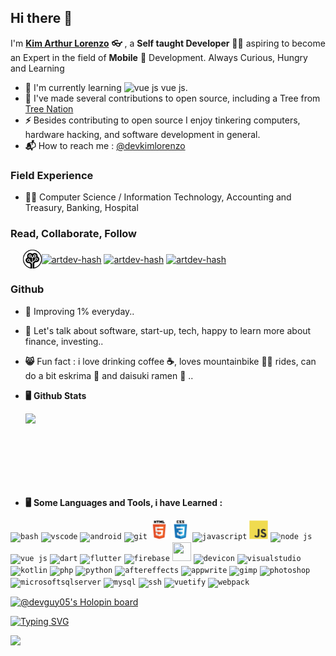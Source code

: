 ### <h2>**Hi there** **:wave:**</h2>
I'm **[Kim Arthur Lorenzo](https://www.lorenzokimarthur.com/)** **:eyeglasses:** , a **Self taught Developer** :man_technologist: aspiring to become an Expert in the field of **Mobile** :iphone: Development. Always Curious, Hungry and Learning 
<br>

- **:telescope:** I'm currently learning <img src="https://www.vectorlogo.zone/logos/vuejs/vuejs-icon.svg" alt="vue js" width="13" height="12"/> vue js. 
- **:seedling:** I've made several contributions to open source, including a Tree from <a href="https://tree-nation.com/trees/view/4050126" target="blank"> Tree Nation </a>
- **:zap:** Besides contributing to open source I enjoy tinkering computers, hardware hacking, and software development in general.
- **:mailbox_with_mail:** How to reach me : [@devkimlorenzo](https://twitter.com/devkimlorenzo)

### Field Experience

- **:man_technologist:** Computer Science / Information Technology, Accounting and Treasury, Banking, Hospital

### Read, Collaborate, Follow

&nbsp;&nbsp;&nbsp;&nbsp; <a href="https://tree-nation.com/trees/view/4050126" target="blank"><img align="center" src="./src/img/treenation.png" alt="artdev-hash" height="30" width="30" /><a href="https://www.lorenzokimarthur.com/" target="blank"><img align="center" src="https://cdn.jsdelivr.net/npm/simple-icons@3.0.1/icons/vue-dot-js.svg" alt="artdev-hash" height="30" width="40" /></a>
         <a href="https://dev.to/artdevhash" target="blank"><img align="center" src="https://cdn.jsdelivr.net/npm/simple-icons@3.0.1/icons/dev-dot-to.svg" alt="artdev-hash" height="30" width="40" /></a>  <a href="https://twitter.com/devkimlorenzo" target="blank"><img align="center" src="https://cdn.jsdelivr.net/npm/simple-icons@3.0.1/icons/twitter.svg" alt="artdev-hash" height="30" width="40" /></a>

### Github

- **:rocket:** Improving 1% everyday.. 
- **:speech_balloon:** Let's talk about software, start-up, tech, happy to learn more about finance, investing..
- **:smile_cat:** Fun fact : i love drinking coffee **:coffee:**, loves mountainbike **:biking_man:** rides, can do a bit eskrima **:martial_arts_uniform:** and daisuki ramen **:ramen:** ..

 - **:desktop_computer:** **Github Stats** 
 

    <a href="https://github.com/anuraghazra/github-readme-stats" title="Go to Source">
      <img align="left" width=390 src="https://github-readme-stats.vercel.app/api?username=artdev-hash&show_icons=true&theme=ocean_dark&border_color=61dafb&hide_border=true" />
    </a>
<br><br><br><br><br><br><br>


- **:desktop_computer:** **Some Languages and Tools, i have Learned :**

<code><img src="https://www.vectorlogo.zone/logos/gnu_bash/gnu_bash-icon.svg" alt="bash" width="40" height="40"/></code>
<code><img src="https://www.vectorlogo.zone/logos/visualstudio_code/visualstudio_code-icon.svg" alt="vscode" width="30" height="30"/></code>
<code><img src="https://raw.githubusercontent.com/artdev-hash/devicon/master/icons/androidstudio/androidstudio-original.svg" alt="android" width="30" height="30"/></code>
<code><img src="https://www.vectorlogo.zone/logos/git-scm/git-scm-icon.svg" alt="git" width="30" height="30"/></code>
<code><img src="https://raw.githubusercontent.com/devicons/devicon/master/icons/html5/html5-original-wordmark.svg" alt="html5" width="30" height="30"/></code>
<code><img src="https://raw.githubusercontent.com/devicons/devicon/master/icons/css3/css3-original-wordmark.svg" alt="css3" width="30" height="30"/></code>
<code><img src="https://www.vectorlogo.zone/logos/dotnet/dotnet-icon.svg" alt="javascript" width="30" height="30"/></code>
<code><img src="https://raw.githubusercontent.com/devicons/devicon/master/icons/javascript/javascript-original.svg" alt="javascript" width="30" height="30"/></code>
<code><img src="https://www.vectorlogo.zone/logos/nodejs/nodejs-icon.svg" alt="node js" width="30" height="30"/></code>
<code><img src="https://www.vectorlogo.zone/logos/vuejs/vuejs-icon.svg" alt="vue js" width="30" height="30"/></code>
<code><img src="https://www.vectorlogo.zone/logos/dartlang/dartlang-icon.svg" alt="dart" width="30" height="30"/></code>
<code><img src="https://www.vectorlogo.zone/logos/flutterio/flutterio-icon.svg" alt="flutter" width="30" height="30"/></code>
<code><img src="https://www.vectorlogo.zone/logos/firebase/firebase-icon.svg" alt="firebase" width="30" height="30"/></code>
<code><img src="https://raw.githubusercontent.com/artdev-hash/devicon/master/icons/wordpress/wordpress-plain.svg" width="30" height="30"></code>
<code><img src="https://raw.githubusercontent.com/artdev-hash/devicon/master/icons/devicon/devicon-original.svg" alt="devicon" width="30" height="30"></code>
<code><img src="https://raw.githubusercontent.com/artdev-hash/devicon/master/icons/visualstudio/visualstudio-plain.svg" alt="visualstudio" width="30" height="30"></code>
<code><img src="https://raw.githubusercontent.com/artdev-hash/devicon/master/icons/kotlin/kotlin-original.svg" alt="kotlin" width="30" height="30"></code>
<code><img src="https://raw.githubusercontent.com/artdev-hash/devicon/master/icons/php/php-original.svg" alt="php" width="30" height="30"></code>
<code><img src="https://raw.githubusercontent.com/artdev-hash/devicon/master/icons/python/python-original.svg" alt="python" width="30" height="30"></code>
<code><img src="https://raw.githubusercontent.com/artdev-hash/devicon/master/icons/aftereffects/aftereffects-plain.svg" alt="aftereffects" width="30" height="30"></code>
<code><img src="https://raw.githubusercontent.com/artdev-hash/devicon/master/icons/appwrite/appwrite-original.svg" alt="appwrite" width="30" height="30"></code>
<code><img src="https://raw.githubusercontent.com/artdev-hash/devicon/master/icons/gimp/gimp-original.svg" alt="gimp" width="30" height="30"></code>
<code><img src="https://raw.githubusercontent.com/artdev-hash/devicon/master/icons/photoshop/photoshop-plain.svg" alt="photoshop" width="30" height="30"></code>
<code><img src="https://raw.githubusercontent.com/artdev-hash/devicon/master/icons/microsoftsqlserver/microsoftsqlserver-plain-wordmark.svg" alt="microsoftsqlserver" width="30" height="30"></code>
<code><img src="https://raw.githubusercontent.com/artdev-hash/devicon/master/icons/mysql/mysql-plain-wordmark.svg" alt="mysql" width="30" height="30"></code>
<code><img src="https://raw.githubusercontent.com/artdev-hash/devicon/master/icons/ssh/ssh-original-wordmark.svg" alt="ssh" width="30" height="30"></code>
<code><img src="https://raw.githubusercontent.com/artdev-hash/devicon/master/icons/vuetify/vuetify-original.svg" alt="vuetify" width="30" height="30"></code>
<code><img src="https://raw.githubusercontent.com/artdev-hash/devicon/master/icons/webpack/webpack-original.svg" alt="webpack" width="30" height="30"></code>

[![@devguy05's Holopin board](https://holopin.io/api/user/board?user=devguy05)](https://holopin.io/@devguy05)

[![Typing SVG](https://readme-typing-svg.demolab.com?font=Fira+Code&pause=1000&color=188AF7FF&width=435&lines=Developer;Curious%2C+Hungry%2C+Learner;Technology%2C+Finance%2C+Investing)](https://git.io/typing-svg)

<p align="left"><img src="https://komarev.com/ghpvc/?username=artdev-hashf&color=blue&style=flat-square&label=Profile Views"/></p>
<!--
**artdev-hash/artdev-hash** is a ✨ _special_ ✨ repository because its `README.md` (this file) appears on your GitHub profile.

Here are some ideas to get you started:
- 👯 I’m looking to collaborate on ...
- 🤔 I’m looking for help with ...
- 💬 Ask me about ...

-->
